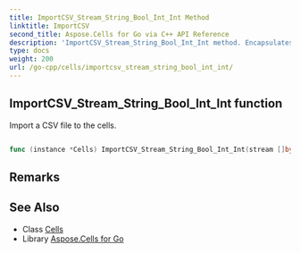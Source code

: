 ```yaml
---
title: ImportCSV_Stream_String_Bool_Int_Int Method 
linktitle: ImportCSV
second_title: Aspose.Cells for Go via C++ API Reference
description: 'ImportCSV_Stream_String_Bool_Int_Int method. Encapsulates the function that represents importcsv in Go.'
type: docs
weight: 200
url: /go-cpp/cells/importcsv_stream_string_bool_int_int/
---
```


## ImportCSV_Stream_String_Bool_Int_Int function

Import a CSV file to the cells.

```go

func (instance *Cells) ImportCSV_Stream_String_Bool_Int_Int(stream []byte, splitter string, convertnumericdata bool, firstrow int32, firstcolumn int32)  error

```

## Remarks


## See Also

* Class [Cells](../)
* Library [Aspose.Cells for Go](../../)
